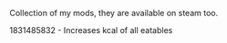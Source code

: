 Collection of my mods, they are available on steam too.

1831485832 - Increases kcal of all eatables